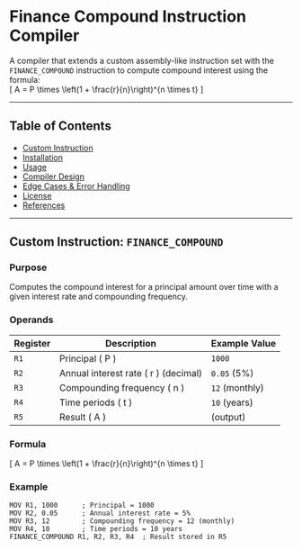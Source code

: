 # Finance Compound Instruction Compiler

A compiler that extends a custom assembly-like instruction set with the `FINANCE_COMPOUND` instruction to compute compound interest using the formula:  
\[ A = P \times \left(1 + \frac{r}{n}\right)^{n \times t} \]

---

## Table of Contents
- [Custom Instruction](#custom-instruction)
- [Installation](#installation)
- [Usage](#usage)
- [Compiler Design](#compiler-design)
- [Edge Cases & Error Handling](#edge-cases--error-handling)
- [License](#license)
- [References](#references)

---

## Custom Instruction: `FINANCE_COMPOUND`

### Purpose
Computes the compound interest for a principal amount over time with a given interest rate and compounding frequency.

### Operands
| Register | Description                         | Example Value |
|----------|-------------------------------------|---------------|
| `R1`     | Principal \( P \)                   | `1000`        |
| `R2`     | Annual interest rate \( r \) (decimal) | `0.05` (5%)   |
| `R3`     | Compounding frequency \( n \)       | `12` (monthly)|
| `R4`     | Time periods \( t \)                | `10` (years)  |
| `R5`     | Result \( A \)                      | (output)      |

### Formula
\[ A = P \times \left(1 + \frac{r}{n}\right)^{n \times t} \]

### Example
```assembly
MOV R1, 1000      ; Principal = 1000
MOV R2, 0.05      ; Annual interest rate = 5%
MOV R3, 12        ; Compounding frequency = 12 (monthly)
MOV R4, 10        ; Time periods = 10 years
FINANCE_COMPOUND R1, R2, R3, R4  ; Result stored in R5